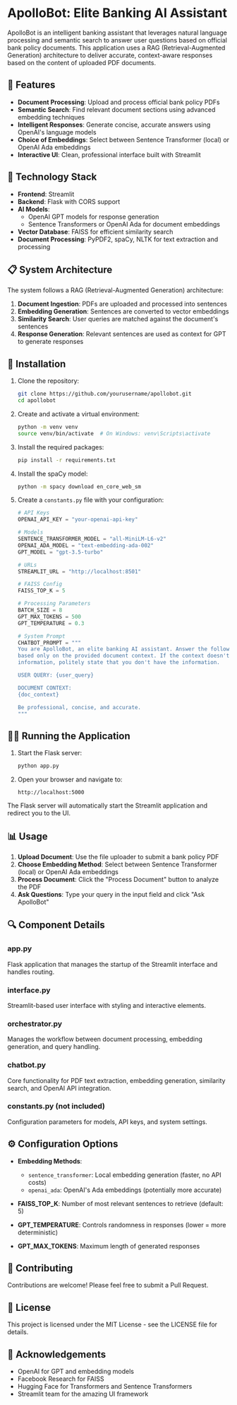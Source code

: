 # ApolloBot: Elite Banking AI Assistant

ApolloBot is an intelligent banking assistant that leverages natural language processing and semantic search to answer user questions based on official bank policy documents. This application uses a RAG (Retrieval-Augmented Generation) architecture to deliver accurate, context-aware responses based on the content of uploaded PDF documents.

## 🌟 Features

- **Document Processing**: Upload and process official bank policy PDFs
- **Semantic Search**: Find relevant document sections using advanced embedding techniques
- **Intelligent Responses**: Generate concise, accurate answers using OpenAI's language models
- **Choice of Embeddings**: Select between Sentence Transformer (local) or OpenAI Ada embeddings
- **Interactive UI**: Clean, professional interface built with Streamlit

## 🔧 Technology Stack

- **Frontend**: Streamlit
- **Backend**: Flask with CORS support
- **AI Models**:
  - OpenAI GPT models for response generation
  - Sentence Transformers or OpenAI Ada for document embeddings
- **Vector Database**: FAISS for efficient similarity search
- **Document Processing**: PyPDF2, spaCy, NLTK for text extraction and processing

## 📋 System Architecture

The system follows a RAG (Retrieval-Augmented Generation) architecture:

1. **Document Ingestion**: PDFs are uploaded and processed into sentences
2. **Embedding Generation**: Sentences are converted to vector embeddings
3. **Similarity Search**: User queries are matched against the document's sentences
4. **Response Generation**: Relevant sentences are used as context for GPT to generate responses

## 🚀 Installation

1. Clone the repository:
   ```bash
   git clone https://github.com/yourusername/apollobot.git
   cd apollobot
   ```

2. Create and activate a virtual environment:
   ```bash
   python -m venv venv
   source venv/bin/activate  # On Windows: venv\Scripts\activate
   ```

3. Install the required packages:
   ```bash
   pip install -r requirements.txt
   ```

4. Install the spaCy model:
   ```bash
   python -m spacy download en_core_web_sm
   ```

5. Create a `constants.py` file with your configuration:
   ```python
   # API Keys
   OPENAI_API_KEY = "your-openai-api-key"
   
   # Models
   SENTENCE_TRANSFORMER_MODEL = "all-MiniLM-L6-v2"
   OPENAI_ADA_MODEL = "text-embedding-ada-002"
   GPT_MODEL = "gpt-3.5-turbo"
   
   # URLs
   STREAMLIT_URL = "http://localhost:8501"
   
   # FAISS Config
   FAISS_TOP_K = 5
   
   # Processing Parameters
   BATCH_SIZE = 8
   GPT_MAX_TOKENS = 500
   GPT_TEMPERATURE = 0.3
   
   # System Prompt
   CHATBOT_PROMPT = """
   You are ApolloBot, an elite banking AI assistant. Answer the following user query 
   based only on the provided document context. If the context doesn't contain relevant 
   information, politely state that you don't have the information.
   
   USER QUERY: {user_query}
   
   DOCUMENT CONTEXT:
   {doc_context}
   
   Be professional, concise, and accurate.
   """
   ```

## 🏃‍♂️ Running the Application

1. Start the Flask server:
   ```bash
   python app.py
   ```

2. Open your browser and navigate to:
   ```
   http://localhost:5000
   ```

The Flask server will automatically start the Streamlit application and redirect you to the UI.

## 📊 Usage

1. **Upload Document**: Use the file uploader to submit a bank policy PDF
2. **Choose Embedding Method**: Select between Sentence Transformer (local) or OpenAI Ada embeddings
3. **Process Document**: Click the "Process Document" button to analyze the PDF
4. **Ask Questions**: Type your query in the input field and click "Ask ApolloBot"

## 🔍 Component Details

### app.py
Flask application that manages the startup of the Streamlit interface and handles routing.

### interface.py
Streamlit-based user interface with styling and interactive elements.

### orchestrator.py
Manages the workflow between document processing, embedding generation, and query handling.

### chatbot.py
Core functionality for PDF text extraction, embedding generation, similarity search, and OpenAI API integration.

### constants.py (not included)
Configuration parameters for models, API keys, and system settings.

## ⚙️ Configuration Options

- **Embedding Methods**:
  - `sentence_transformer`: Local embedding generation (faster, no API costs)
  - `openai_ada`: OpenAI's Ada embeddings (potentially more accurate)

- **FAISS_TOP_K**: Number of most relevant sentences to retrieve (default: 5)
- **GPT_TEMPERATURE**: Controls randomness in responses (lower = more deterministic)
- **GPT_MAX_TOKENS**: Maximum length of generated responses

## 🤝 Contributing

Contributions are welcome! Please feel free to submit a Pull Request.

## 📄 License

This project is licensed under the MIT License - see the LICENSE file for details.

## 🙏 Acknowledgements

- OpenAI for GPT and embedding models
- Facebook Research for FAISS
- Hugging Face for Transformers and Sentence Transformers
- Streamlit team for the amazing UI framework
